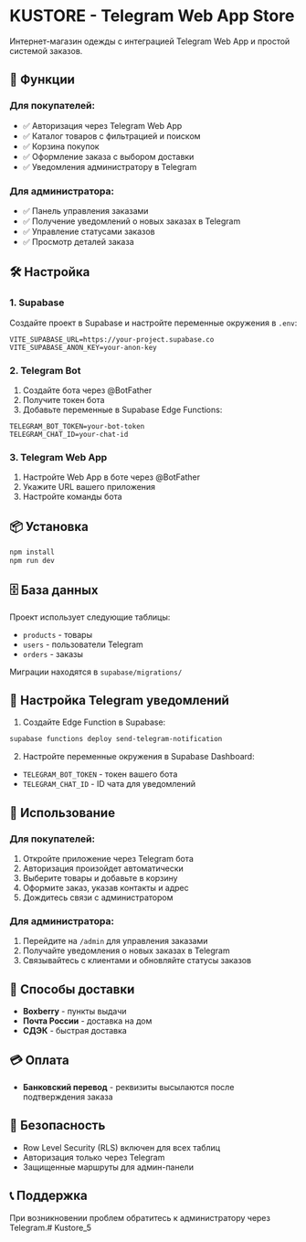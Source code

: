# KUSTORE - Telegram Web App Store

Интернет-магазин одежды с интеграцией Telegram Web App и простой системой заказов.

## 🚀 Функции

### Для покупателей:
- ✅ Авторизация через Telegram Web App
- ✅ Каталог товаров с фильтрацией и поиском
- ✅ Корзина покупок
- ✅ Оформление заказа с выбором доставки
- ✅ Уведомления администратору в Telegram

### Для администратора:
- ✅ Панель управления заказами
- ✅ Получение уведомлений о новых заказах в Telegram
- ✅ Управление статусами заказов
- ✅ Просмотр деталей заказа

## 🛠 Настройка

### 1. Supabase
Создайте проект в Supabase и настройте переменные окружения в `.env`:
```
VITE_SUPABASE_URL=https://your-project.supabase.co
VITE_SUPABASE_ANON_KEY=your-anon-key
```

### 2. Telegram Bot
1. Создайте бота через @BotFather
2. Получите токен бота
3. Добавьте переменные в Supabase Edge Functions:
```
TELEGRAM_BOT_TOKEN=your-bot-token
TELEGRAM_CHAT_ID=your-chat-id
```

### 3. Telegram Web App
1. Настройте Web App в боте через @BotFather
2. Укажите URL вашего приложения
3. Настройте команды бота

## 📦 Установка

```bash
npm install
npm run dev
```

## 🗄 База данных

Проект использует следующие таблицы:
- `products` - товары
- `users` - пользователи Telegram
- `orders` - заказы

Миграции находятся в `supabase/migrations/`

## 🔧 Настройка Telegram уведомлений

1. Создайте Edge Function в Supabase:
```bash
supabase functions deploy send-telegram-notification
```

2. Настройте переменные окружения в Supabase Dashboard:
- `TELEGRAM_BOT_TOKEN` - токен вашего бота
- `TELEGRAM_CHAT_ID` - ID чата для уведомлений

## 📱 Использование

### Для покупателей:
1. Откройте приложение через Telegram бота
2. Авторизация произойдет автоматически
3. Выберите товары и добавьте в корзину
4. Оформите заказ, указав контакты и адрес
5. Дождитесь связи с администратором

### Для администратора:
1. Перейдите на `/admin` для управления заказами
2. Получайте уведомления о новых заказах в Telegram
3. Связывайтесь с клиентами и обновляйте статусы заказов

## 🎯 Способы доставки

- **Boxberry** - пункты выдачи
- **Почта России** - доставка на дом  
- **СДЭК** - быстрая доставка

## 💳 Оплата

- **Банковский перевод** - реквизиты высылаются после подтверждения заказа

## 🔐 Безопасность

- Row Level Security (RLS) включен для всех таблиц
- Авторизация только через Telegram
- Защищенные маршруты для админ-панели

## 📞 Поддержка

При возникновении проблем обратитесь к администратору через Telegram.#   K u s t o r e _ 5  
 